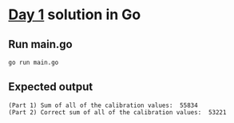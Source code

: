 # [Day 1](https://adventofcode.com/2023/day/1) solution in Go

## Run main.go
```console
go run main.go
```
## Expected output
```console
(Part 1) Sum of all of the calibration values:  55834
(Part 2) Correct sum of all of the calibration values:  53221
```
